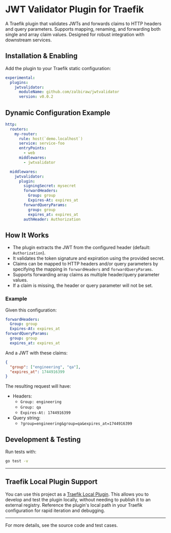 # JWT Validator Plugin for Traefik

A Traefik plugin that validates JWTs and forwards claims to HTTP headers and query parameters. Supports mapping, renaming, and forwarding both single and array claim values. Designed for robust integration with downstream services.

## Installation & Enabling

Add the plugin to your Traefik static configuration:

```yaml
experimental:
  plugins:
    jwtvalidator:
      moduleName: github.com/zalbiraw/jwtvalidator
      version: v0.0.2
```

## Dynamic Configuration Example

```yaml
http:
  routers:
    my-router:
      rule: host(`demo.localhost`)
      service: service-foo
      entryPoints:
        - web
      middlewares:
        - jwtvalidator

  middlewares:
    jwtvalidator:
      plugin:
        signingSecret: mysecret
        forwardHeaders:
          Group: group
          Expires-At: expires_at
        forwardQueryParams:
          group: group
          expires_at: expires_at
        authHeader: Authorization
```

## How It Works

- The plugin extracts the JWT from the configured header (default: `Authorization`).
- It validates the token signature and expiration using the provided secret.
- Claims can be mapped to HTTP headers and/or query parameters by specifying the mapping in `forwardHeaders` and `forwardQueryParams`.
- Supports forwarding array claims as multiple header/query parameter values.
- If a claim is missing, the header or query parameter will not be set.

### Example

Given this configuration:

```yaml
forwardHeaders:
  Group: group
  Expires-At: expires_at
forwardQueryParams:
  group: group
  expires_at: expires_at
```

And a JWT with these claims:

```json
{
  "group": ["engineering", "qa"],
  "expires_at": 1744916399
}
```

The resulting request will have:

- Headers:
  - `Group: engineering`
  - `Group: qa`
  - `Expires-At: 1744916399`
- Query string:
  - `?group=engineering&group=qa&expires_at=1744916399`

## Development & Testing

Run tests with:

```sh
go test -v
```

---

## Traefik Local Plugin Support

You can use this project as a [Traefik Local Plugin](https://doc.traefik.io/traefik/plugins/local-plugins/). This allows you to develop and test the plugin locally, without needing to publish it to an external registry. Reference the plugin's local path in your Traefik configuration for rapid iteration and debugging.

---

For more details, see the source code and test cases.
